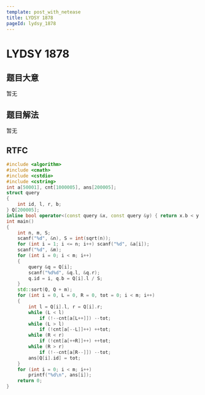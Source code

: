 ```yaml
---
template: post_with_netease
title: LYDSY 1878
pageId: lydsy_1878
---
```


# LYDSY 1878
<span id="poem"></span><script>$(function(){$.ajax('/api/poem?rnd='+Date.now()+Math.random()).done(function(data){$('#poem').text(data);});});</script>
## 题目大意
暂无

## 题目解法
暂无

## RTFC

```cpp
#include <algorithm>
#include <cmath>
#include <cstdio>
#include <cstring>
int a[50001], cnt[1000005], ans[200005];
struct query
{
    int id, l, r, b;
} Q[200005];
inline bool operator<(const query &x, const query &y) { return x.b < y.b || (x.b == y.b && x.r < y.r); }
int main()
{
    int n, m, S;
    scanf("%d", &n), S = int(sqrt(n));
    for (int i = 1; i <= n; i++) scanf("%d", &a[i]);
    scanf("%d", &m);
    for (int i = 0; i < m; i++)
    {
        query &q = Q[i];
        scanf("%d%d", &q.l, &q.r);
        q.id = i, q.b = Q[i].l / S;
    }
    std::sort(Q, Q + m);
    for (int i = 0, L = 0, R = 0, tot = 0; i < m; i++)
    {
        int l = Q[i].l, r = Q[i].r;
        while (L < l)
            if (!--cnt[a[L++]]) --tot;
        while (L > l)
            if (!cnt[a[--L]]++) ++tot;
        while (R < r)
            if (!cnt[a[++R]]++) ++tot;
        while (R > r)
            if (!--cnt[a[R--]]) --tot;
        ans[Q[i].id] = tot;
    }
    for (int i = 0; i < m; i++)
        printf("%d\n", ans[i]);
    return 0;
}
```
<div id="__comment"></div>
